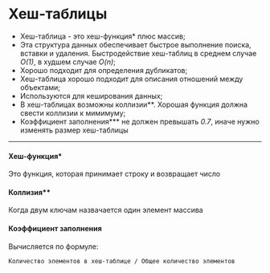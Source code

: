 # Хеш-таблицы

<ul>
    <li>Хеш-таблица - это хеш-функция* плюс массив;</li>
    <li>
        Эта структура данных обеспечивает быстрое выполнение поиска, вставки и удаления. Быстродействие хеш-таблиц в среднем случае <i>O(1)</i>, в худшем случае <i>O(n)</i>;
    </li>
    <li>
        Хорошо подходит для определения дубликатов;
    </li>
    <li>
        Хеш-таблица хорошо подходит для описания отношений между объектами;
    </li>
    <li>Используются для кеширования данных;</li>
    <li>
        В хеш-таблицах возможны коллизии**. Хорошая функция должна свести коллизии к мимимуму;
    </li>
    <li>Коэффициент заполнения*** не должен превышать <i>0.7</i>, иначе нужно изменять размер хеш-таблицы</li>
</ul>
<hr/>

#### Хеш-функция*
Это функция, которая принимает строку и возвращает число

#### Коллизия**
Когда двум ключам назвачается один элемент массива

#### Коэффициент заполнения
Вычисляется по формуле:
 
 `Количество элементов в хеш-таблице / Общее количество элементов`
